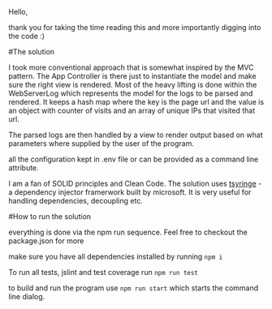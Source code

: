 Hello,

thank you for taking the time reading this and more importantly digging into the code :)

#The solution

I took more conventional approach that is somewhat inspired by the MVC pattern. The App Controller is there just to instantiate the model and make sure the right view is rendered.
Most of the heavy lifting is done within the WebServerLog which represents the model for the logs to be parsed and rendered. It keeps a hash map where the key is the page url and the value is an
object with counter of visits and an array of unique IPs that visited that url. 

The parsed logs are then handled by a view to render output based on what parameters where supplied by the user of the program.

all the configuration kept in .env file or can be provided as a command line attribute. 

I am a fan of SOLID principles and Clean Code. The solution uses [tsyringe](https://github.com/microsoft/tsyringe) - a dependency injector framerwork built by microsoft. It is very useful for handling dependencies, decoupling etc.

#How to run the solution

everything is done via the npm run sequence. Feel free to checkout the package.json for more

make sure you have all dependencies installed by running `npm i`

To run all tests, jslint and test coverage run `npm run test`

to build and run the program use `npm run start` which starts the command line dialog. 
